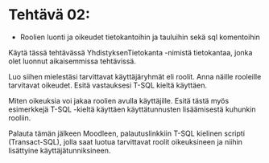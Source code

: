 # Tehtävä 02:

- Roolien luonti ja oikeudet tietokantoihin ja tauluihin sekä sql komentoihin

Käytä tässä tehtävässä YhdistyksenTietokanta -nimistä tietokantaa, jonka olet luonnut aikaisemmissa tehtävissä.

Luo siihen mielestäsi tarvittavat käyttäjäryhmät eli roolit. Anna näille rooleille tarvitavat oikeudet. Esitä vastauksesi T-SQL kieltä käyttäen.

Miten oikeuksia voi jakaa roolien avulla käyttäjille. Esitä tästä myös esimerkkejä T-SQL -kieltä käyttäen käyttätunnusten lisäämisestä kuhunkin rooliin.

Palauta tämän jälkeen Moodleen, palautuslinkkiin  T-SQL kielinen scripti (Transact-SQL), jolla saat luotua tarvittavat roolit oikeuksineen ja niihin lisättyine käyttäjätunniksineen.
